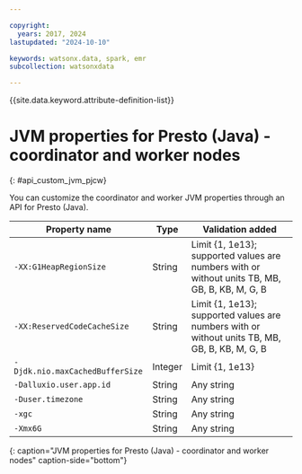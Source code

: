 ```yaml
---

copyright:
  years: 2017, 2024
lastupdated: "2024-10-10"

keywords: watsonx.data, spark, emr
subcollection: watsonxdata

---
```


{{site.data.keyword.attribute-definition-list}}

# JVM properties for Presto (Java) - coordinator and worker nodes
{: #api_custom_jvm_pjcw}

You can customize the coordinator and worker JVM properties through an API for Presto (Java).

| Property name | Type | Validation added |
| --- | --- | --- |
| `-XX:G1HeapRegionSize` | String | Limit {1, 1e13}; supported values are numbers with or without units TB, MB, GB, B, KB, M, G, B |
| `-XX:ReservedCodeCacheSize` | String | Limit {1, 1e13}; supported values are numbers with or without units TB, MB, GB, B, KB, M, G, B |
| `-Djdk.nio.maxCachedBufferSize` | Integer | Limit {1, 1e13} |
| `-Dalluxio.user.app.id` | String | Any string |
| `-Duser.timezone` | String | Any string |
| `-xgc` | String | Any string |
| `-Xmx6G` | String | Any string |
{: caption="JVM properties for Presto (Java) - coordinator and worker nodes" caption-side="bottom"}
